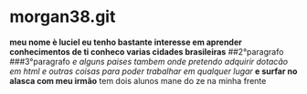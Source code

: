 # morgan38.git
**meu nome è luciel eu tenho bastante interesse em aprender conhecimentos de ti conheco varias cidades brasileiras**
##2°paragrafo
###3°paragrafo
*e alguns paises tambem onde pretendo adquirir dotacão em html e outras coisas para poder trabalhar em qualquer lugar*
__e surfar no alasca com meu irmão__
tem dois alunos mane do ze na minha frente 
